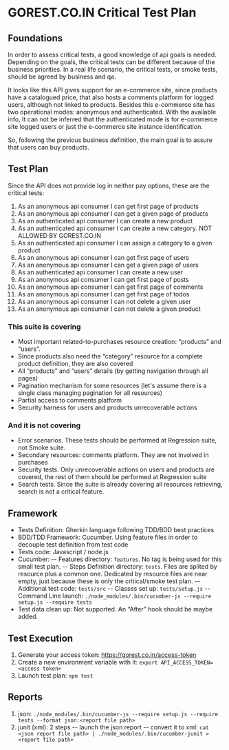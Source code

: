 # GOREST.CO.IN Critical Test Plan

## Foundations

In order to assess critical tests, a good knowledge of api goals is needed. Depending on the goals, the critical tests can be different because of the business priorities. In a real life scenario, the critical tests, or smoke tests, should be agreed by business and qa. 

It looks like this API gives support for an e-commerce site, since products have a catalogued price, that also hosts a comments platform for logged users, although not linked to products. Besides this e-commerce site has two operational modes: anonymous and authenticated. With the available info, It can not be inferred that the authenticated mode is for e-commerce site logged users or just the e-commerce site instance identification.

So, following the previous business definition, the main goal is to assure that users can buy products.

## Test Plan

Since the API does not provide log in neither pay options, these are the critical tests:

1. As an anonymous api consumer I can get first page of products
2. As an anonymous api consumer I can get a given page of products
3. As an authenticated api consumer I can create a new product
4. As an authenticated api consumer I can create a new category. NOT ALLOWED BY GOREST.CO.IN
5. As an authenticated api consumer I can assign a category to a given product
6. As an anonymous api consumer I can get first page of users
7. As an anonymous api consumer I can get a given page of users
8. As an authenticated api consumer I can create a new user
9. As an anonymous api consumer I can get first page of posts
10. As an anonymous api consumer I can get first page of comments
11. As an anonymous api consumer I can get first page of todos
12. As an anonymous api consumer I can not delete a given user
13. As an anonymous api consumer I can not delete a given product


### This suite is covering


- Most important related-to-purchases resource creation: “products” and “users”.
- Since products also need the “category” resource for a complete product definition, they are also covered
- All “products” and “users” details (by getting navigation through all pages)
- Pagination mechanism for some resources (let's assume there is a single class managing pagination for all resources)
- Partial access to comments platform
- Security harness for users and products unrecoverable actions


### And it is not covering

- Error scenarios. These tests should be performed at Regression suite, not Smoke suite.
- Secondary resources: comments platform. They are not involved in purchases
- Security tests. Only unrecoverable actions on users and products are covered, the rest of them should be performed at Regression suite
- Search tests. Since the suite is already covering all resources retrieving, search is not a critical feature.

## Framework

- Tests Definition: Gherkin language following TDD/BDD best practices
- BDD/TDD Framework: Cucumber. Using feature files in order to decouple test definition from test code
- Tests code: Javascript / node.js
- Cucumber:
-- Features directory: `features`. No tag is being used for this small test plan.
-- Steps Definition directory: `tests`. Files are splited by resource plus a common one. Dedicated by resource files are near empty, just because these is only the critical/smoke test plan.
-- Additional test code: `tests/src`
-- Classes set up: `tests/setup.js`
-- Command Line launch: `./node_modules/.bin/cucumber-js --require setup.js --require tests`
- Test data clean up: Not supported. An “After” hook should be maybe added.


## Test Execution

1. Generate your access token: https://gorest.co.in/access-token
2. Create a new environment variable with it: `export API_ACCESS_TOKEN=<access token>`
3. Launch test plan: `npm test`

## Reports
1. json: `./node_modules/.bin/cucumber-js --require setup.js --require tests --format json:<report file path>`
2. junit (xml): 2 steps
-- launch the json report
-- convert it to xml: `cat <json report file path> | ./node_modules/.bin/cucumber-junit > <report file path>`